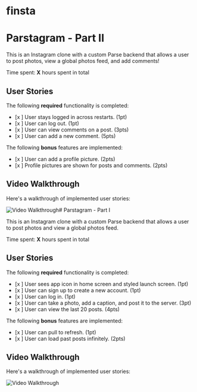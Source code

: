 # finsta
# Parstagram - Part II

This is an Instagram clone with a custom Parse backend that allows a user to post photos, view a global photos feed, and add comments!

Time spent: **X** hours spent in total

## User Stories

The following **required** functionality is completed:

- [x ] User stays logged in across restarts. (1pt)
- [x ] User can log out. (1pt)
- [x ] User can view comments on a post. (3pts)
- [x ] User can add a new comment. (5pts)

The following **bonus** features are implemented:

- [x ] User can add a profile picture. (2pts)
- [x ] Profile pictures are shown for posts and comments. (2pts)

## Video Walkthrough

Here's a walkthrough of implemented user stories:

<img src='https://i.imgur.com/YWQ0AFR.gif' title='Video Walkthrough' width='' alt='Video Walkthrough' /># Parstagram - Part I

This is an Instagram clone with a custom Parse backend that allows a user to post photos and view a global photos feed.

Time spent: **X** hours spent in total

## User Stories

The following **required** functionality is completed:

- [x ] User sees app icon in home screen and styled launch screen. (1pt)
- [x ] User can sign up to create a new account. (1pt)
- [x ] User can log in. (1pt)
- [x ] User can take a photo, add a caption, and post it to the server. (3pt)
- [x ] User can view the last 20 posts. (4pts)

The following **bonus** features are implemented:

- [x ] User can pull to refresh. (1pt)
- [x ] User can load past posts infinitely. (2pts)

## Video Walkthrough

Here's a walkthrough of implemented user stories:

<img src='https://i.imgur.com/vmoDhfQ.gif' title='Video Walkthrough' width='' alt='Video Walkthrough' />
